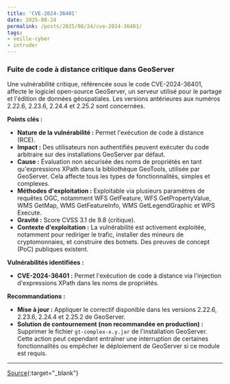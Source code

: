 ```yaml
---
title: 'CVE-2024-36401'
date: 2025-08-24
permalink: /posts/2025/08/24/cve-2024-36401/
tags:
- veille-cyber
- intruder
---
```

### Fuite de code à distance critique dans GeoServer

Une vulnérabilité critique, référencée sous le code CVE-2024-36401, affecte le logiciel open-source GeoServer, un serveur utilisé pour le partage et l'édition de données géospatiales. Les versions antérieures aux numéros 2.22.6, 2.23.6, 2.24.4 et 2.25.2 sont concernées.

**Points clés :**

*   **Nature de la vulnérabilité :** Permet l'exécution de code à distance (RCE).
*   **Impact :** Des utilisateurs non authentifiés peuvent exécuter du code arbitraire sur des installations GeoServer par défaut.
*   **Cause :** Évaluation non sécurisée des noms de propriétés en tant qu'expressions XPath dans la bibliothèque GeoTools, utilisée par GeoServer. Cela affecte tous les types de fonctionnalités, simples et complexes.
*   **Méthodes d'exploitation :** Exploitable via plusieurs paramètres de requêtes OGC, notamment WFS GetFeature, WFS GetPropertyValue, WMS GetMap, WMS GetFeatureInfo, WMS GetLegendGraphic et WPS Execute.
*   **Gravité :** Score CVSS 3.1 de 9.8 (critique).
*   **Contexte d'exploitation :** La vulnérabilité est activement exploitée, notamment pour rediriger le trafic, installer des mineurs de cryptomonnaies, et construire des botnets. Des preuves de concept (PoC) publiques existent.

**Vulnérabilités identifiées :**

*   **CVE-2024-36401 :** Permet l'exécution de code à distance via l'injection d'expressions XPath dans les noms de propriétés.

**Recommandations :**

*   **Mise à jour :** Appliquer le correctif disponible dans les versions 2.22.6, 2.23.6, 2.24.4 et 2.25.2 de GeoServer.
*   **Solution de contournement (non recommandée en production) :** Supprimer le fichier `gt-complex-x.y.jar` de l'installation GeoServer. Cette action peut cependant entraîner une interruption de certaines fonctionnalités ou empêcher le déploiement de GeoServer si ce module est requis.

---
[Source](https://cvemon.intruder.io/cves/CVE-2024-36401){:target="_blank"}
